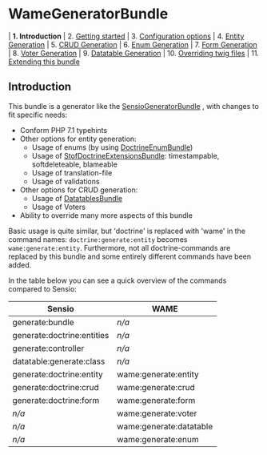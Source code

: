 WameGeneratorBundle
=====================


| **1.  Introduction**
| 2.  [Getting started](2_getting_started.md)
| 3.  [Configuration options](3_configuration.md)
| 4.  [Entity Generation](4_entity_generation.md)
| 5.  [CRUD Generation](5_crud_generation.md)
| 6.  [Enum Generation](6_enum_generation.md)
| 7.  [Form Generation](7_form_generation.md)
| 8.  [Voter Generation](8_voter_generation.md)
| 9.  [Datatable Generation](9_datatable_generation.md)
| 10. [Overriding twig files](10_overriding_twig.md)
| 11. [Extending this bundle](11_extending_bundle.md)


## Introduction

This bundle is a generator like the [SensioGeneratorBundle](http://symfony.com/doc/current/bundles/SensioGeneratorBundle/index.html)
, with changes to fit
specific needs:

* Conform PHP 7.1 typehints
* Other options for entity generation:
    * Usage of enums (by using [DoctrineEnumBundle](https://github.com/fre5h/DoctrineEnumBundle))
    * Usage of [StofDoctrineExtensionsBundle](http://symfony.com/doc/master/bundles/StofDoctrineExtensionsBundle/index.html): timestampable, softdeleteable, blameable
    * Usage of translation-file
    * Usage of validations
* Other options for CRUD generation:
    * Usage of [DatatablesBundle](https://github.com/stwe/DatatablesBundle)
    * Usage of Voters
* Ability to override many more aspects of this bundle


Basic usage is quite similar, but 'doctrine' is replaced with 'wame' in the
command names: `doctrine:generate:entity` becomes `wame:generate:entity`.
Furthermore, not all doctrine-commands are replaced by this bundle and some
entirely different commands have been added.

In the table below you can see a quick overview of the commands compared to Sensio:



| Sensio                     | WAME                    |
|----------------------------|-------------------------|
| generate:bundle            | *n/a*                   |
| generate:doctrine:entities | *n/a*                   |
| generate:controller        | *n/a*                   |
| datatable:generate:class   | *n/a*                   |
| generate:doctrine:entity   | wame:generate:entity    |
| generate:doctrine:crud     | wame:generate:crud      |
| generate:doctrine:form     | wame:generate:form      |
| *n/a*                      | wame:generate:voter     |
| *n/a*                      | wame:generate:datatable |
| *n/a*                      | wame:generate:enum      |